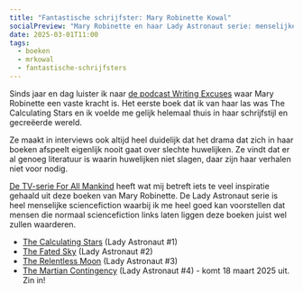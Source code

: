 ```yaml
---
title: "Fantastische schrijfster: Mary Robinette Kowal"
socialPreview: "Mary Robinette en haar Lady Astronaut serie: menselijke sciencefiction met sterke relaties."
date: 2025-03-01T11:00
tags:
  - boeken
  - mrkowal
  - fantastische-schrijfsters
---
```


Sinds jaar en dag luister ik naar [de podcast Writing Excuses](https://writingexcuses.com/) waar Mary Robinette een vaste kracht is. Het eerste boek dat ik van haar las was The Calculating Stars en ik voelde me gelijk helemaal thuis in haar schrijfstijl en gecreëerde wereld.

Ze maakt in interviews ook altijd heel duidelijk dat het drama dat zich in haar boeken afspeelt eigenlijk nooit gaat over slechte huwelijken. Ze vindt dat er al genoeg literatuur is waarin huwelijken niet slagen, daar zijn haar verhalen niet voor nodig.

[De TV-serie For All Mankind](https://en.wikipedia.org/wiki/For_All_Mankind_(TV_series)) heeft wat mij betreft iets te veel inspiratie gehaald uit deze boeken van Mary Robinette. De Lady Astronaut serie is heel menselijke sciencefiction waarbij ik me heel goed kan voorstellen dat mensen die normaal sciencefiction links laten liggen deze boeken juist wel zullen waarderen.

- [The Calculating Stars](https://app.thestorygraph.com/books/e3a3dffa-3873-4361-bb56-0bd9a0d722a0) (Lady Astronaut #1)
- [The Fated Sky](https://app.thestorygraph.com/books/b0dedfd7-1354-4996-b6f7-4e2358765616) (Lady Astronaut #2)
- [The Relentless Moon](https://app.thestorygraph.com/books/7cc2832c-d854-43b7-ad78-53dd8e328b24) (Lady Astronaut #3)
- [The Martian Contingency](https://app.thestorygraph.com/books/adaa6aad-a23c-4ab8-bc96-617dd030956e) (Lady Astronaut #4) - komt 18 maart 2025 uit. Zin in!
